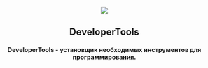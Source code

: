 <p align="center"><img src="DeveloperTools.ico"></p>

<h2 align="center">DeveloperTools</h2>
<h4 align="center">DeveloperTools - установщик необходимых инструментов для программирования.</h4>
